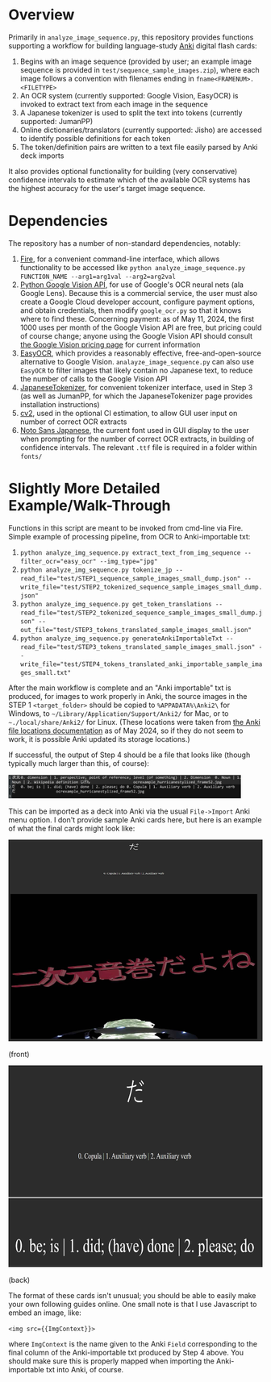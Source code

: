 # Overview

Primarily in `analyze_image_sequence.py`, this repository provides functions supporting a workflow for building language-study [Anki](https://apps.ankiweb.net/) digital flash cards:

1. Begins with an image sequence (provided by user; an example image sequence is provided in `test/sequence_sample_images.zip`), where each image follows a convention with filenames ending in `fname<FRAMENUM>.<FILETYPE>`
2. An OCR system (currently supported: Google Vision, EasyOCR) is invoked to extract text from each image in the sequence
3. A Japanese tokenizer is used to split the text into tokens (currently supported: JumanPP)
4. Online dictionaries/translators (currently supported: Jisho) are accessed to identify possible definitions for each token
5. The token/definition pairs are written to a text file easily parsed by Anki deck imports

It also provides optional functionality for building (very conservative) confidence intervals to estimate which of the available OCR systems has the
highest accuracy for the user's target image sequence.

# Dependencies

The repository has a number of non-standard dependencies, notably:

1. [Fire](https://google.github.io/python-fire/guide/), for a convenient command-line interface, which allows functionality to be accessed like `python analyze_image_sequence.py FUNCTION_NAME --arg1=arg1val --arg2=arg2val`
2. [Python Google Vision API](https://codelabs.developers.google.com/codelabs/cloud-vision-api-python/#1), for use of Google's OCR neural nets (ala Google Lens). Because this is a commercial service, the user must also create a Google Cloud developer account, configure payment options, and obtain credentials, then modify `google_ocr.py` so that it knows where to find these. Concerning payment: as of May 11, 2024, the first 1000 uses per month of the Google Vision API are free, but pricing could of course change; anyone using the Google Vision API should consult [the Google Vision pricing page](https://cloud.google.com/vision/pricing) for current information
3. [EasyOCR](https://github.com/JaidedAI/EasyOCR), which provides a reasonably effective, free-and-open-source alternative to Google Vision. `analayze_image_sequence.py` can also use `EasyOCR` to filter images that likely contain no Japanese text, to reduce the number of calls to the Google Vision API
4. [JapaneseTokenizer](https://pypi.org/project/JapaneseTokenizer/), for convenient tokenizer interface, used in Step 3 (as well as JumanPP, for which the JapaneseTokenizer page provides installation instructions)
5. [cv2](https://pypi.org/project/opencv-python/), used in the optional CI estimation, to allow GUI user input on number of correct OCR extracts
6. [Noto Sans Japanese](https://fonts.google.com/noto/specimen/Noto+Sans+JP), the current font used in GUI display to the user when prompting for the number of correct OCR extracts, in building of confidence intervals. The relevant `.ttf` file is required in a folder within `fonts/`

# Slightly More Detailed Example/Walk-Through

Functions in this script are meant to be invoked from cmd-line via Fire. Simple example of processing pipeline, from OCR to Anki-importable txt:

1. `python analyze_img_sequence.py extract_text_from_img_sequence --filter_ocr="easy_ocr" --img_type="jpg"`
2. `python analyze_img_sequence.py tokenize_jp --read_file="test/STEP1_sequence_sample_images_small_dump.json" --write_file="test/STEP2_tokenized_sequence_sample_images_small_dump.json"`
3. `python analyze_img_sequence.py get_token_translations --read_file="test/STEP2_tokenized_sequence_sample_images_small_dump.json" --out_file="test/STEP3_tokens_translated_sample_images_small.json"`
4. `python analyze_img_sequence.py generateAnkiImportableTxt --read_file="test/STEP3_tokens_translated_sample_images_small.json" --write_file="test/STEP4_tokens_translated_anki_importable_sample_images_small.txt"`

After the main workflow is complete and an "Anki importable" txt is produced, for images to work properly in Anki, the source images in the STEP 1 `<target_folder>` should be copied to `%APPADATA%\Anki2\` for Windows, to `~/Library/Application/Support/Anki2/` for Mac, or to `~./local/share/Anki2/` for Linux. (These locations were taken from [the Anki file locations documentation](https://docs.ankiweb.net/files.html#file-locations) as of May 2024, so if they do not seem to work, it is possible Anki updated its storage locations.)

If successful, the output of Step 4 should be a file that looks like (though typically much larger than this, of course):

<img src='.github/images/example_anki_importable_txt.jpg' width=461px height=47px>

This can be imported as a deck into Anki via the usual `File->Import` Anki menu option. I don't provide sample Anki cards here, but here is an example of what the final cards might look like:

<img src='.github/images/example_anki_card_front.jpg' width=540px height=400px>

(front)

<img src='.github/images/example_anki_card_back.jpg' width=540px height=400px>

(back)

The format of these cards isn't unusual; you should be able to easily make your own following guides online. One small note is that I use Javascript to embed an image, like:

`<img src={{ImgContext}}>`

where `ImgContext` is the name given to the Anki `Field` corresponding to the final column of the Anki-importable txt produced by Step 4 above. You should make sure this is properly mapped when importing the Anki-importable txt into Anki, of course.
